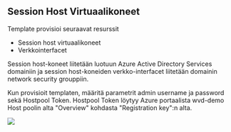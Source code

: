 <h2>Session Host Virtuaalikoneet</h2>

<p>Template provisioi seuraavat resurssit</p>
<ul>
<li>Session host virtuaalikoneet</li>
<li>Verkkointerfacet</li>

</ul>
<p>Session host-koneet liitetään luotuun Azure Active Directory Services domainiin ja session host-koneiden verkko-interfacet liitetään domainin network security grouppiin.</p> 

<p>Kun provisioit templaten, määritä parametrit admin username ja password sekä Hostpool Token. Hostpool Token löytyy Azure portaalista wvd-demo Host poolin alta "Overview" kohdasta "Registration key":n alta.</p>
<a href="https://portal.azure.com/#create/Microsoft.Template/uri/https%3A%2F%2Fraw.githubusercontent.com%2FArrowFi-Tech-Insights%2FWvdDemo%2Fmaster%2FVMs%2Ftemplate.json" target="_blank">
    <img src="https://aka.ms/deploytoazurebutton"/>
